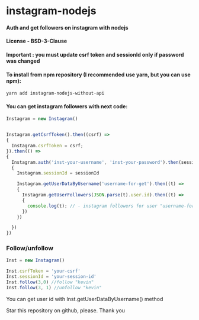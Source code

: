 # instagram-nodejs

#### Auth and get followers on instagram with nodejs

#### License - BSD-3-Clause
#### Important : you must update csrf token and sessionId only if password was changed

#### To install from npm repository (I recommended use yarn, but you can use npm):
```
yarn add instagram-nodejs-without-api
```

#### You can get instagram followers with next code:
```js
Instagram = new Instagram()


Instagram.getCsrfToken().then((csrf) =>
{
  Instagram.csrfToken = csrf;
}).then(() =>
{
  Instagram.auth('inst-your-username', 'inst-your-password').then(sessionId =>
  {
    Instagram.sessionId = sessionId

    Instagram.getUserDataByUsername('username-for-get').then((t) =>
    {
      Instagram.getUserFollowers(JSON.parse(t).user.id).then((t) =>
      {
        console.log(t); // - instagram followers for user "username-for-get"
      })
    })

  })
})
```

### Follow/unfollow
```js
Inst = new Instagram()

Inst.csrfToken = 'your-csrf'
Inst.sessionId = 'your-session-id'
Inst.follow(3,0) //follow "kevin"
Inst.follow(3, 1) //unfollow "kevin"
````

You can get user id with Inst.getUserDataByUsername() method

Star this repository on github, please. Thank you
